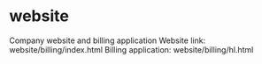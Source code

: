 # website
Company website and billing application 
Website link: website/billing/index.html
Billing application: website/billing/hl.html
